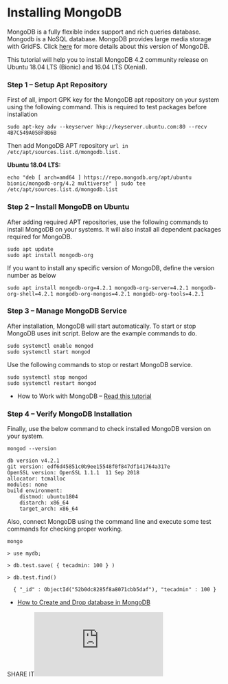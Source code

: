 # Installing MongoDB

MongoDB is a fully flexible index support and rich queries database. Mongodb is a NoSQL database. MongoDB provides large media storage with GridFS. Click [here](https://docs.mongodb.com/v4.2/release-notes/4.2/) for more details about this version of MongoDB.

This tutorial will help you to install MongoDB 4.2 community release on Ubuntu 18.04 LTS \(Bionic\) and 16.04 LTS \(Xenial\).

### Step 1 – Setup Apt Repository

First of all, import GPK key for the MongoDB apt repository on your system using the following command. This is required to test packages before installation

```text
sudo apt-key adv --keyserver hkp://keyserver.ubuntu.com:80 --recv 4B7C549A058F8B6B
```

Then add MongoDB APT repository `url in /etc/apt/sources.list.d/mongodb.list.`

**Ubuntu 18.04 LTS:**

```text
echo "deb [ arch=amd64 ] https://repo.mongodb.org/apt/ubuntu bionic/mongodb-org/4.2 multiverse" | sudo tee /etc/apt/sources.list.d/mongodb.list
```

### Step 2 – Install MongoDB on Ubuntu

After adding required APT repositories, use the following commands to install MongoDB on your systems. It will also install all dependent packages required for MongoDB.

```text
sudo apt update
sudo apt install mongodb-org
```

If you want to install any specific version of MongoDB, define the version number as below

```text
sudo apt install mongodb-org=4.2.1 mongodb-org-server=4.2.1 mongodb-org-shell=4.2.1 mongodb-org-mongos=4.2.1 mongodb-org-tools=4.2.1
```

### Step 3 – Manage MongoDB Service

After installation, MongoDB will start automatically. To start or stop MongoDB uses init script. Below are the example commands to do.

```text
sudo systemctl enable mongod
sudo systemctl start mongod 
```

Use the following commands to stop or restart MongoDB service.

```text
sudo systemctl stop mongod
sudo systemctl restart mongod 
```

* How to Work with MongoDB – [Read this tutorial](https://tecadmin.net/tutorial/mongodb/mongodb-tutorials/)

### Step 4 – Verify MongoDB Installation

Finally, use the below command to check installed MongoDB version on your system.

```text
mongod --version 

db version v4.2.1
git version: edf6d45851c0b9ee15548f0f847df141764a317e
OpenSSL version: OpenSSL 1.1.1  11 Sep 2018
allocator: tcmalloc
modules: none
build environment:
    distmod: ubuntu1804
    distarch: x86_64
    target_arch: x86_64
```

Also, connect MongoDB using the command line and execute some test commands for checking proper working.

```text
mongo 

> use mydb;

> db.test.save( { tecadmin: 100 } )

> db.test.find()

  { "_id" : ObjectId("52b0dc8285f8a8071cbb5daf"), "tecadmin" : 100 }
```

* [How to Create and Drop database in MongoDB](https://tecadmin.net/create-and-drop-database-in-mongodb/)

SHARE IT![Share on](https://www.facebook.com/share.php?u=https://tecadmin.net/install-mongodb-on-ubuntu/&title=How+to+Install+MongoDB+4.2+on+Ubuntu+18.04+%26%23038%3B+16.04+via+PPA)

